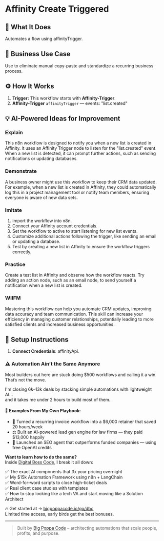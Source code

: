 # Affinity Create Triggered
  ## 🚀 What It Does
  Automates a flow using affinityTrigger.
  
  ## 💼 Business Use Case
  Use to eliminate manual copy-paste and standardize a recurring business process.
  
  ## ⚙️ How It Works
  1. **Trigger:** This workflow starts with **Affinity-Trigger**.
  2. **Affinity-Trigger** `affinityTrigger` — events: "list.created"
  
  ## 💡 AI-Powered Ideas for Improvement
  ### Explain
This n8n workflow is designed to notify you when a new list is created in Affinity. It uses an Affinity Trigger node to listen for the "list.created" event. When a new list is detected, it can prompt further actions, such as sending notifications or updating databases.

### Demonstrate
A business owner might use this workflow to keep their CRM data updated. For example, when a new list is created in Affinity, they could automatically log this in a project management tool or notify team members, ensuring everyone is aware of new data sets.

### Imitate
1. Import the workflow into n8n.
2. Connect your Affinity account credentials.
3. Set the workflow to active to start listening for new list events.
4. Customize additional actions following the trigger, like sending an email or updating a database.
5. Test by creating a new list in Affinity to ensure the workflow triggers correctly.

### Practice
Create a test list in Affinity and observe how the workflow reacts. Try adding an action node, such as an email node, to send yourself a notification when a new list is created.

### WIIFM
Mastering this workflow can help you automate CRM updates, improving data accuracy and team communication. This skill can increase your efficiency in managing customer relationships, potentially leading to more satisfied clients and increased business opportunities.
  
  ## 🔧 Setup Instructions
  1. **Connect Credentials:** affinityApi.
  
### ⚠️ Automation Ain’t the Same Anymore

Most builders out here are stuck doing $500 workflows and calling it a win.  
That’s not the move.  

I'm closing $6k–$13k deals by stacking simple automations with lightweight AI...  
and it takes me under 2 hours to build most of them.

#### 🧠 Examples From My Own Playbook:
- 🔁 Turned a recurring invoice workflow into a $6,000 retainer that saved 20 hours/week  
- ⚖️ Built an AI-powered lead gen engine for law firms — they paid $13,000 happily  
- 🚀 Launched an SEO agent that outperforms funded companies — using free OpenAI credits  

**Want to learn how to do the same?**  
Inside [Digital Boss Code](https://bigpoppacode.io/go/dbc), I break it all down:

✅ The exact AI components that 3x your pricing overnight  
✅ My $15k Automation Framework using n8n + LangChain  
✅ Word-for-word scripts to close high-ticket deals  
✅ Real client case studies with templates  
✅ How to stop looking like a tech VA and start moving like a Solution Architect  

🔥 Get started at → [bigpoppacode.io/go/dbc](https://bigpoppacode.io/go/dbc)  
Limited time access, early birds get the best bonuses.

---
> Built by [Big Poppa Code](https://bigpoppacode.io) – architecting automations that scale people, profits, and purpose.
  